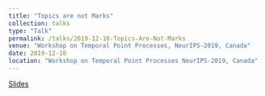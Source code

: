 ```yaml
---
title: "Topics are not Marks"
collection: talks
type: "Talk"
permalink: /talks/2019-12-10-Topics-Are-Not-Marks
venue: "Workshop on Temporal Point Processes, NeurIPS-2019, Canada"
date: 2019-12-10
location: "Workshop on Temporal Point Processes NeurIPS-2019, Canada"
---
```

[Slides](../files/10-12-2019-WTPP-Topics-are-not-Marks.pdf)

